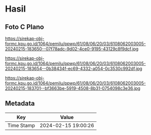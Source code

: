 # Hasil

## Foto C Plano

https://sirekap-obj-formc.kpu.go.id/1064/pemilu/ppwp/61/08/06/20/03/6108062003005-20240215-183650--07f78adc-9d02-4ce0-9195-43129c8f9dcf.jpg

https://sirekap-obj-formc.kpu.go.id/1064/pemilu/ppwp/61/08/06/20/03/6108062003005-20240215-183654--0b38434f-ec69-4332-a054-0c3530c992df.jpg

https://sirekap-obj-formc.kpu.go.id/1064/pemilu/ppwp/61/08/06/20/03/6108062003005-20240215-183701--bf3663be-5919-4508-8b31-0754098c3e36.jpg


## Metadata

| Key        | Value               |
| ---------- | ------------------- |
| Time Stamp | 2024-02-15 19:00:26 |



